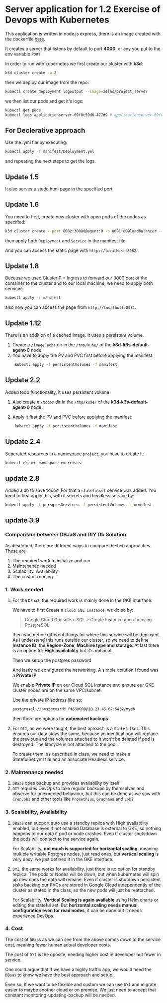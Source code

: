 # Server application for 1.2 Exercise of Devops with Kubernetes

This application is written in node.js express, there is an image created with the
dockerfile [here]([https://hub.docker.com/repository/docker/zelhs/randomstring/general](https://hub.docker.com/repository/docker/zelhs/project_server/general)).

It creates a server that listens by default to port **4000**, or any you put to the env variable `PORT`

In order to run with kubernetes we first create our cluster with **k3d**:
```bash
k3d cluster create -a 2
```
then we deploy our image from the repo:
```bash
kubectl create deployment logoutput --image=zelhs/project_server
```
we then list our pods and get it's logs:
```bash
kubectl get pods
kubectl logs applicationserver-69f8c59d6-477d9 # applicationserver-69f8c59d6-477d9 was my pod name
```

## For Declerative approach

Use the .yml file by executing:

```bash
kubectl apply -f manifest/Deployment.yml
```

and repeating the next steps to get the logs.

## Update 1.5

It also serves a static html page in the specified port

## Update 1.6

You need to first, create new cluster with open ports of the nodes as specified:

```bash
k3d cluster create --port 8082:30080@agent:0 -p 8081:80@loadbalancer --agents 2
```

then apply both `Deployment` and `Service` in the manifest file.

And you can access the static page with `http://localhost:8082`.

## Update 1.8

Because we used ClusterIP + Ingress to forward our 3000 port of the container to the cluster and to our local machine, we need to apply both services:

```bash
kubectl apply -f manifest
```

also now you can access the page from `http://localhost:8081`.

## Update 1.12

There is an addition of a cached image. It uses a persistent volume.
1. Create a `/imageCache` dir in the `/tmp/kube/` of the **k3d-k3s-default-agent-0** node.
2. You have to apply the PV and PVC first before applying the manifest:
   ```bash  
    kubectl apply -f persistentVolumes -f manifest
   ```

## Update 2.2

Added todo functionality, it uses persistent volume.
1. Also create a `/todos` dir in the `/tmp/kube/` of the **k3d-k3s-default-agent-0** node.

2. Apply it first the PV and PVC before applying the manifest:
   ```bash  
    kubectl apply -f persistentVolumes -f manifest
   ```

## Update 2.4

Seperated resources in a namespace `project`, you have to create it:

```bash
kubectl create namespace exercises
```

## update 2.8

Added a db to save τοδοσ. For that a `statefulset` service was added. You keed to first apply this,
with it secrets and headless service by:

```bash
kubectl apply -f porsgresServices -f persistentVolumes -f manifest
```

## update 3.9

### Comparison between DBaaS and DIY Db Solution

As described, there are different ways to compare the two approaches.
These are

1. The required work to initialize and run
2. Maintenance needed
3. Scalability, Availability
4. The cost of running

### 1. Work needed

1. For the `DBaaS`, the required work is mainly done in the GKE interface:

   We have to first Create a `Cloud SQL Instance`, we do so by:

   > Google Cloud Console > SQL > Create Instance and choosing PostgreSQL

   then whe define different things for where this service will be deployed. As i understand this runs outside our cluster, so we need to define **Instance ID**, the **Region-Zone**,
   **Machine type and storage**. At last there is an option for **High availability** but it's optional.

   Then we setup the postgres password 

   And lastly we configured the networking. A simple dolution i found was a **Private IP**.

   We enable **Private IP** on our Cloud SQL instance and ensure our GKE cluster nodes are on the same VPC/subnet.

   Use the private IP address like so:

   ```bash
   postgresql://postgres:MY_PASSWORD@10.23.45.67:5432/mydb
   ```

   then there are options for **automated backups**


2. For `DIY`, as we were taught, the best aproach is a `StatefulSet`. This ensures our data stays the same, because an identical pod will replace the previous and the volumes attached to it won't be deleted if pod is destroyed. The lifecycle is not attached to the pod.

   To create them, as described in class, we need to make a StatefulSet.yml file and an associate Headless service.

### 2. Maintenance needed

1. `DBaaS` does backup and provides availability by itself
2. `DIY` requires DevOps to take regular backups by themselves and observe for unexpected behaviour, but this can be done as we saw with `CronJobs` and other tools like `Promethius`, `Graphana` and `Loki`.

### 3. Scalability, Availability

1. `DBaaS` can support auto use a standby replica with High availability enabled, but even if not enabled Database is external to GKE, so nothing happens to our data if pod or node crashes. Even if cluster shutsdown the pods will connect to the service again.

   For Scalability, **not much is supported for horizontal scaling**, meaning multiple writable Postgres nodes, just read ones, but **vertical scaling** is very easy, we just defined it in the GKE interface.

2. `DYI`, the same works for availability, just there is no option for standby replica. The pods or Nodes will be down, but when kubernetes will spin up new ones the data will remane. Even if cluster is shutdown persistent sisks backing our PVCs are stored in Google Cloud independently of the cluster as stated in the class, so the new pods will just be reattached.

   For Scalability, **Vertical Scaling is again available** using Helm charts or editing the stateful set. But **horizontal scaling needs manual configuration even for read nodes**, it can be done but it needs experience DevOps.

### 4. Cost

The cost of `DBaaS` as we can see from the above comes down to the service cost, meaning fewer human actual developer costs.

The cost of `DYI` is the oposite, needing higher cost in developer but fewer in service.

One could argue that if we have a highly traffic app, we would need the `DBaas` to know we have the best approach and setup.

Even so, If we want to be flexible and custom we can use `DYI` and migrate easier to maybe another cloud or on premise. We just need to accept that constant monitoring-updating-backup will be needed. 

